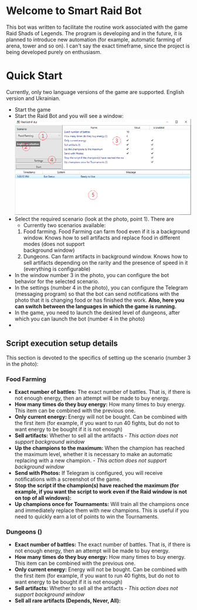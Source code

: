 # Welcome to Smart Raid Bot

This bot was written to facilitate the routine work associated with the game Raid Shads of Legends.
The program is developing and in the future, it is planned to introduce new automation (for example, automatic farming of arena, tower and so on). I can't say the exact timeframe, since the project is being developed purely on enthusiasm.

# Quick Start

Currently, only two language versions of the game are supported. English version and Ukrainian.

 - Start the game
 - Start the Raid Bot and you will see a window: ![Main Window](https://github.com/Pavlo-dua/RaidBotPublic/blob/master/MainWindow.png)
 - Select the required scenario (look at the photo, point 1). There are 
	  - Currently two scenarios available: 
	  1. Food farming. Food Farming can farm food even if it is a background window. Knows how to sell artifacts and replace food in different modes (does not support    
   background window)
	  2. Dungeons. Can farm artifacts in background window. Knows how to sell artifacts depending on the rarity and the presence of speed in it (everything is configurable)
 - In the window number 3 in the photo, you can configure the bot behavior for the selected scenario.
 - In the settings (number 4 in the photo), you can configure the Telegram (messaging program) so that the bot can send notifications with the photo that it is changing food or has finished the work. **Also, here you can switch between the languages in which the game is running.** 
 - In the game, you need to launch the desired level of dungeons, after which you can launch the bot (number 4 in the photo)
 - 
## Script execution setup details
This section is devoted to the specifics of setting up the scenario (number 3 in the photo):
### Food Farming
 - **Exact number of battles:** The exact number of battles. That is, if there is not enough energy, then an attempt will be made to buy energy.
 - **How many times do they buy energy:** How many times to buy energy. This item can be combined with the previous one.
 - **Only current energy:** Energy will not be bought. Can be combined with the first item (for example, if you want to run 40 fights, but do not  to want energy to be bought if it is not enough)
 - **Sell artifacts:** Whether to sell all the artifacts - *This action does not support background window*
 - **Up the champions to the maximum:** When the champion has reached the maximum level, whether it is necessary to make an automatic replacing with a new champion. - *This action does not support background window*
 - **Send with Photos:** If Telegram is configured, you will receive notifications with a screenshot of the game.
- **Stop the script if the champion(s) have reached the maximum (for example, if you want the script to work even if the Raid window is not on top of all windows):** 
- **Up champions once for Tournaments:** Will train all the champions once and immediately replace them with new champions. This is useful if you need to quickly earn a lot of points to win the Tournaments.

### Dungeons ()
 - **Exact number of battles:** The exact number of battles. That is, if there is not enough energy, then an attempt will be made to buy energy.
 - **How many times do they buy energy:** How many times to buy energy. This item can be combined with the previous one.
 - **Only current energy:** Energy will not be bought. Can be combined with the first item (for example, if you want to run 40 fights, but do not  to want energy to be bought if it is not enough)
 - **Sell artifacts:** Whether to sell all the artifacts - *This action does not support background window*
 - **Sell all rare artifacts (Depends, Never, All):** 
